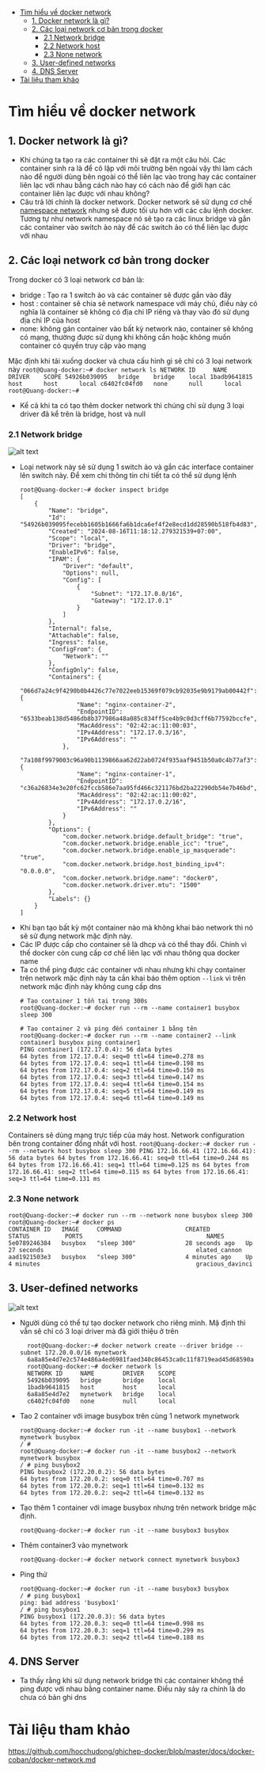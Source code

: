 - [Tìm hiểu về docker network](#tìm-hiểu-về-docker-network)
  - [1. Docker network là gì?](#1-docker-network-là-gì)
  - [2. Các loại network cơ bản trong docker](#2-các-loại-network-cơ-bản-trong-docker)
    - [2.1 Network bridge](#21-network-bridge)
    - [2.2 Network host](#22-network-host)
    - [2.3 None network](#23-none-network)
  - [3. User-defined networks](#3-user-defined-networks)
  - [4. DNS Server](#4-dns-server)
- [Tài liệu tham khảo](#tài-liệu-tham-khảo)
# Tìm hiểu về docker network
## 1. Docker network là gì?
- Khi chúng ta tạo ra các container thì sẽ đặt ra một câu hỏi. Các container sinh ra là để cô lập với môi trường bên ngoài vậy thì làm cách nào để người dùng bên ngoài có thể liên lạc vào trong hay các container liên lạc với nhau bằng cách nào hay có cách nào để giới hạn các container liên lạc được với nhau không?
- Câu trả lời chính là docker network. Docker network sẽ sử dụng cơ chế [namespace network](https://github.com/thanhquang99/Docker/blob/main/namespace-network.md) nhưng sẽ được tối ưu hơn với các câu lệnh docker. Tương tự như network namespace nó sẽ tạo ra các linux bridge và gắn các container vào switch ảo này để các switch ảo có thể liên lạc được với nhau
## 2. Các loại network cơ bản trong docker
Trong docker có 3 loại network cơ bản là:
- bridge : Tạo ra 1 switch ảo và các container sẽ được gắn vào đây
- host : container sẽ chia sẻ network namespace với máy chủ, điều này có nghĩa là container sẽ không có địa chỉ IP riêng và thay vào đó sử dụng địa chỉ IP của host
- none: không gán container vào bất kỳ network nào, container sẽ không có mạng, thường được sử dụng khi không cần hoặc không muốn container có quyền truy cập vào mạng

Mặc định khi tải xuống docker và chưa cấu hình gì sẽ chỉ có 3 loại network này
    ```
    root@Quang-docker:~# docker network ls
    NETWORK ID     NAME      DRIVER    SCOPE
    54926b039095   bridge    bridge    local
    1badb9641815   host      host      local
    c6402fc04fd0   none      null      local
    root@Quang-docker:~# 
    ``` 
- Kể cả khi ta có tạo thêm docker network thì chúng chỉ sử dụng 3 loại driver đã kể trên là bridge, host và null
### 2.1 Network bridge
![alt text](anh/Screenshot_29.png)

- Loại network này sẽ sử dụng 1 switch ảo và gắn các interface container lên switch này. Để xem chi thông tin chi tiết ta có thể sử dụng lệnh
    ```
    root@Quang-docker:~# docker inspect bridge
    [
        {
            "Name": "bridge",
            "Id": "54926b039095fecebb1605b1666fa6b1dca6ef4f2e8ecd1dd28590b518fb4d83",
            "Created": "2024-08-16T11:18:12.279321539+07:00",
            "Scope": "local",
            "Driver": "bridge",
            "EnableIPv6": false,
            "IPAM": {
                "Driver": "default",
                "Options": null,
                "Config": [
                    {
                        "Subnet": "172.17.0.0/16",
                        "Gateway": "172.17.0.1"
                    }
                ]
            },
            "Internal": false,
            "Attachable": false,
            "Ingress": false,
            "ConfigFrom": {
                "Network": ""
            },
            "ConfigOnly": false,
            "Containers": {
                "066d7a24c9f4290b0b4426c77e7022eeb15369f079cb92035e9b9179ab00442f": {
                    "Name": "nginx-container-2",
                    "EndpointID": "6533beab138d5486db8b377986a48a085c834ff5ce4b9c0d3cff6b77592bccfe",
                    "MacAddress": "02:42:ac:11:00:03",
                    "IPv4Address": "172.17.0.3/16",
                    "IPv6Address": ""
                },
                "7a108f9979003c96a90b1139866aa62d22ab0724f935aaf9451b50a0c4b77af3": {
                    "Name": "nginx-container-1",
                    "EndpointID": "c36a26834e3e20fc62fccb586e7aa95fd466c321176bd2ba22290db54e7b46bd",
                    "MacAddress": "02:42:ac:11:00:02",
                    "IPv4Address": "172.17.0.2/16",
                    "IPv6Address": ""
                }
            },
            "Options": {
                "com.docker.network.bridge.default_bridge": "true",
                "com.docker.network.bridge.enable_icc": "true",
                "com.docker.network.bridge.enable_ip_masquerade": "true",
                "com.docker.network.bridge.host_binding_ipv4": "0.0.0.0",
                "com.docker.network.bridge.name": "docker0",
                "com.docker.network.driver.mtu": "1500"
            },
            "Labels": {}
        }
    ]
    ```
- Khi bạn tạo bất kỳ một container nào mà không khai báo network thì nó sẽ sử đụng network mặc định này. 
- Các IP được cấp cho container sẽ là dhcp và có thể thay đổi. Chính vì thế docker còn cung cấp cơ chế liên lạc với nhau thông qua docker name
- Ta có thể ping được các container với nhau nhưng khi chạy container trên network mặc định này ta cần khai báo thêm option `--link` vì trên network mặc định này không cung cấp dns
    ```
    # Tạo container 1 tồn tại trong 300s
    root@Quang-docker:~# docker run --rm --name container1 busybox sleep 300
    ```
    ```
    # Tạo container 2 và ping đến container 1 bằng tên
    root@Quang-docker:~# docker run --rm --name container2 --link container1 busybox ping container1
    PING container1 (172.17.0.4): 56 data bytes
    64 bytes from 172.17.0.4: seq=0 ttl=64 time=0.278 ms
    64 bytes from 172.17.0.4: seq=1 ttl=64 time=0.198 ms
    64 bytes from 172.17.0.4: seq=2 ttl=64 time=0.150 ms
    64 bytes from 172.17.0.4: seq=3 ttl=64 time=0.147 ms
    64 bytes from 172.17.0.4: seq=4 ttl=64 time=0.154 ms
    64 bytes from 172.17.0.4: seq=5 ttl=64 time=0.149 ms
    64 bytes from 172.17.0.4: seq=6 ttl=64 time=0.149 ms
    ```
### 2.2 Network host
Containers sẽ dùng mạng trực tiếp của máy host. Network configuration bên trong container đồng nhất với host.
    ```
    root@Quang-docker:~# docker run --rm --network host busybox sleep 300
    PING 172.16.66.41 (172.16.66.41): 56 data bytes
    64 bytes from 172.16.66.41: seq=0 ttl=64 time=0.244 ms
    64 bytes from 172.16.66.41: seq=1 ttl=64 time=0.125 ms
    64 bytes from 172.16.66.41: seq=2 ttl=64 time=0.115 ms
    64 bytes from 172.16.66.41: seq=3 ttl=64 time=0.131 ms
    ```
### 2.3 None network
```
root@Quang-docker:~# docker run --rm --network none busybox sleep 300
root@Quang-docker:~# docker ps
CONTAINER ID   IMAGE     COMMAND                  CREATED          STATUS          PORTS                                   NAMES
5e0789246384   busybox   "sleep 300"              28 seconds ago   Up 27 seconds                                           elated_cannon
aad1921503e3   busybox   "sleep 300"              4 minutes ago    Up 4 minutes                                            gracious_davinci
```
## 3. User-defined networks
![alt text](anh/Screenshot_30.png)

- Người dùng có thể tự tạo docker network cho riêng mình. Mặ định thì vẫn sẽ chỉ có 3 loại driver mà đã giới thiệu ở trên
  ```
    root@Quang-docker:~# docker network create --driver bridge --subnet 172.20.0.0/16 mynetwork
    6a8a85e4d7e2c574e486a4ed6981faed340c86453ca0c11f8719ead45d68590a
    root@Quang-docker:~# docker network ls
    NETWORK ID     NAME        DRIVER    SCOPE
    54926b039095   bridge      bridge    local
    1badb9641815   host        host      local
    6a8a85e4d7e2   mynetwork   bridge    local
    c6402fc04fd0   none        null      local
  ```
- Tao 2 container với image busybox trên cùng 1 network mynetwork
  ```
  root@Quang-docker:~# docker run -it --name busybox1 --network mynetwork busybox
  / #
  root@Quang-docker:~# docker run -it --name busybox2 --network mynetwork busybox
  / # ping busybox2
  PING busybox2 (172.20.0.2): 56 data bytes
  64 bytes from 172.20.0.2: seq=0 ttl=64 time=0.707 ms
  64 bytes from 172.20.0.2: seq=1 ttl=64 time=0.132 ms
  64 bytes from 172.20.0.2: seq=2 ttl=64 time=0.132 ms
  ```
- Tạo thêm 1 container với image busybox nhưng trên network bridge mặc định. 
  ```
  root@Quang-docker:~# docker run -it --name busybox3 busybox
  ```
- Thêm container3 vào mynetwork
  ```
  root@Quang-docker:~# docker network connect mynetwork busybox3
  ```
- Ping thử
  ```
  root@Quang-docker:~# docker run -it --name busybox3 busybox
  / # ping busybox1
  ping: bad address 'busybox1'
  / # ping busybox1
  PING busybox1 (172.20.0.3): 56 data bytes
  64 bytes from 172.20.0.3: seq=0 ttl=64 time=0.998 ms
  64 bytes from 172.20.0.3: seq=1 ttl=64 time=0.299 ms
  64 bytes from 172.20.0.3: seq=2 ttl=64 time=0.188 ms
  ```
## 4. DNS Server
- Ta thấy rằng khi sử dụng network bridge thì các container không thể ping được với nhau bằng container name. Điều này sảy ra chính là do chưa có bản ghi dns 

# Tài liệu tham khảo
https://github.com/hocchudong/ghichep-docker/blob/master/docs/docker-coban/docker-network.md